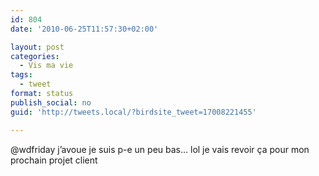 ```yaml
---
id: 804
date: '2010-06-25T11:57:30+02:00'

layout: post
categories:
  - Vis ma vie
tags:
  - tweet
format: status
publish_social: no
guid: 'http://tweets.local/?birdsite_tweet=17008221455'

---
```


@wdfriday j’avoue je suis p-e un peu bas… lol je vais revoir ça pour mon prochain projet client
